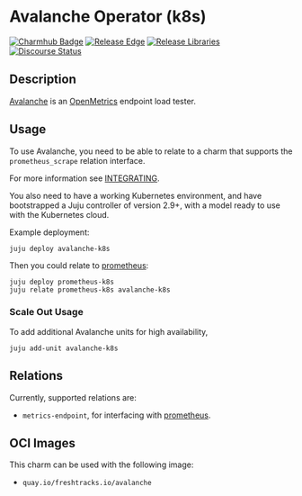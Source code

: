 # Avalanche Operator (k8s)

[![Charmhub Badge](https://charmhub.io/avalanche-k8s/badge.svg)](https://charmhub.io/avalanche-k8s)
[![Release Edge](https://github.com/canonical/avalanche-k8s-operator/actions/workflows/release-edge.yaml/badge.svg)](https://github.com/canonical/avalanche-k8s-operator/actions/workflows/release-edge.yaml)
[![Release Libraries](https://github.com/canonical/avalanche-k8s-operator/actions/workflows/release-libs.yaml/badge.svg)](https://github.com/canonical/avalanche-k8s-operator/actions/workflows/release-libs.yaml)
[![Discourse Status](https://img.shields.io/discourse/status?server=https%3A%2F%2Fdiscourse.charmhub.io&style=flat&label=CharmHub%20Discourse)](https://discourse.charmhub.io)

## Description

[Avalanche][Avalanche source] is an [OpenMetrics][OpenMetrics source] endpoint
load tester.

## Usage

To use Avalanche, you need to be able to relate to a charm that supports the
`prometheus_scrape` relation interface.

For more information see [INTEGRATING](INTEGRATING.md).

You also need to have a working Kubernetes environment, and have bootstrapped a
Juju controller of version 2.9+, with a model ready to use with the Kubernetes
cloud.

Example deployment:

```shell
juju deploy avalanche-k8s
```

Then you could relate to [prometheus][Prometheus operator]:
```shell
juju deploy prometheus-k8s
juju relate prometheus-k8s avalanche-k8s
```

### Scale Out Usage
To add additional Avalanche units for high availability,

```shell
juju add-unit avalanche-k8s
```

## Relations
Currently, supported relations are:
- `metrics-endpoint`, for interfacing with [prometheus][Prometheus operator].

## OCI Images
This charm can be used with the following image:
- `quay.io/freshtracks.io/avalanche`


[Avalanche source]: https://github.com/open-fresh/avalanche
[OpenMetrics source]: https://github.com/OpenObservability/OpenMetrics
[Prometheus operator]: https://charmhub.io/prometheus-k8s
